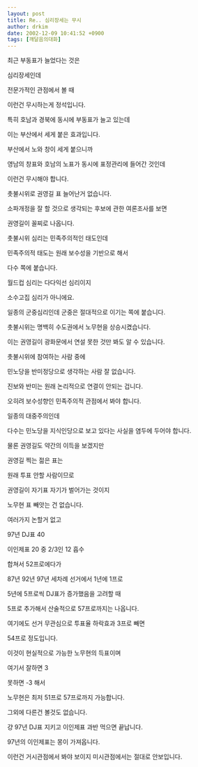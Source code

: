```yaml
---
layout: post
title: Re.. 심리장세는 무시
author: drkim
date: 2002-12-09 10:41:52 +0900
tags: [깨달음의대화]
---
```

최근 부동표가 늘었다는 것은
  
심리장세인데
  
전문가적인 관점에서 볼 때
  
이런건 무시하는게 정석입니다.
  

  
특히 호남과 경북에 동시에 부동표가 늘고 있는데
  
이는 부산에서 세게 붙은 효과입니다.
  
부산에서 노와 창이 세게 붙으니까
  
영남의 창표와 호남의 노표가 동시에 표정관리에 들어간 것인데
  
이런건 무시해야 합니다.
  

  
촛불시위로 권영길 표 늘어난거 없습니다.
  
소파개정을 잘 할 것으로 생각되는 후보에 관한 여론조사를 보면
  
권영길이 꼴찌로 나옵니다.
  

  
촛불시위 심리는 민족주의적인 태도인데
  
민족주의적 태도는 원래 보수성을 기반으로 해서
  
다수 쪽에 붙습니다.
  

  
월드컵 심리는 다다익선 심리이지
  
소수고집 심리가 아니에요.
  

  
일종의 군중심리인데 군중은 절대적으로 이기는 쪽에 붙습니다.
  
촛불시위는 명백히 수도권에서 노무현을 상승시켰습니다.
  
이는 권영길이 광화문에서 연설 못한 것만 봐도 알 수 있습니다.
  

  
촛불시위에 참여하는 사람 중에
  
민노당을 반미정당으로 생각하는 사람 잘 없습니다.
  
진보와 반미는 원래 논리적으로 연결이 안되는 겁니다.
  
오히려 보수성향인 민족주의적 관점에서 봐야 합니다.
  

  
일종의 대중주의인데
  
다수는 민노당을 지식인당으로 보고 있다는 사실을 염두에 두어야 합니다.
  

  
물론 권영길도 약간의 이득을 보겠지만
  
권영길 찍는 젊은 표는
  
원래 투표 안할 사람이므로
  
권영길이 자기표 자기가 벌어가는 것이지
  
노무현 표 빼앗는 건 없습니다.
  

  
여러가지 논할거 없고
  
97년 DJ표 40
  
이인제표 20 중 2/3인 12 흡수
  
합쳐서 52프로에다가
  

  
87년 92년 97년 세차례 선거에서 1년에 1프로
  
5년에 5프로씩 DJ표가 증가했음을 고려할 때
  

  
5프로 추가해서 산술적으로 57프로까지는 나옵니다.
  
여기에도 선거 무관심으로 투표율 하락효과 3프로 빼면
  
54프로 정도입니다.
  

  
이것이 현실적으로 가능한 노무현의 득표이며
  
여기서 잘하면 3
  
못하면 -3 해서
  
노무현은 최저 51프로 57프로까지 가능합니다.
  

  
그외에 다른건 볼것도 없습니다.
  
걍 97년 DJ표 지키고 이인제표 과반 먹으면 끝납니다.
  
97년의 이인제표는 몽이 가져옵니다.
  

  
이런건 거시관점에서 봐야 보이지 미시관점에서는 절대로 안보입니다.